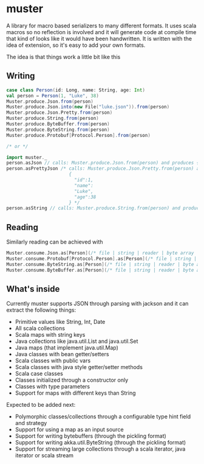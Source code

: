 # muster

A library for macro based serializers to many different formats.
It uses scala macros so no reflection is involved and it will generate code at compile time
that kind of looks like it would have been handwritten.  It is written with the idea of extension, so it's easy to
add your own formats.

The idea is that things work a little bit like this

## Writing

```scala
case class Person(id: Long, name: String, age: Int)
val person = Person(1, "Luke", 38)
Muster.produce.Json.from(person)
Muster.produce.Json.into(new File("luke.json")).from(person)
Muster.produce.Json.Pretty.from(person)
Muster.produce.String.from(person)
Muster.produce.ByteBuffer.from(person)
Muster.produce.ByteString.from(person)
Muster.produce.Protobuf[Protocol.Person].from(person)

/* or */

import muster._
person.asJson // calls: Muster.produce.Json.from(person) and produces {"id":1,"name":"Luke","age":38}
person.asPrettyJson /* calls: Muster.produce.Json.Pretty.from(person) and produces
                       {
                         "id":1,
                         "name":
                         "Luke",
                         "age":38
                       } */
person.asString // calls: Muster.produce.String.from(person) and produces Person(id: 1, name: "Luke", age: 38)
```

## Reading

Similarly reading can be achieved with

```scala
Muster.consume.Json.as[Person](/* file | string | reader | byte array | input stream | URL */ input)
Muster.consume.Protobuf[Protocol.Person].as[Person](/* file | string | reader | byte array | input stream | URL */ input)
Muster.consume.ByteString.as[Person](/* file | string | reader | byte array | input stream | URL */ input)
Muster.consume.ByteBuffer.as[Person](/* file | string | reader | byte array | input stream | URL */ input)
```

## What's inside

Currently muster supports JSON through parsing with jackson and it can extract the following things:
* Primitive values like String, Int, Date
* All scala collections
* Scala maps with string keys
* Java collections like java.util.List and java.util.Set
* Java maps (that implement java.util.Map)
* Java classes with bean getter/setters
* Scala classes with public vars
* Scala classes with java style getter/setter methods
* Scala case classes
* Classes initialized through a constructor only
* Classes with type parameters
* Support for maps with different keys than String


Expected to be added next:
* Polymorphic classes/collections through a configurable type hint field and strategy
* Support for using a map as an input source
* Support for writing bytebuffers (through the pickling format)
* Support for writing akka.util.ByteString (through the pickling format)
* Support for streaming large collections through a scala iterator, java iterator or scala stream
